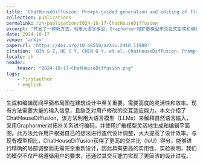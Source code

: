 ```yaml
---
title: 'ChatHouseDiffusion: Prompt-guided generation and editing of floor plans'
collection: publications
permalink: /zh/publication/2024-10-17-ChatHouseDiffusion
excerpt: '开发了一种新方法，利用大语言模型、Graphormer和扩散模型来交互式生成和编辑房间平面布局图。'
date: 2024-10-17
venue: 'arXiv'
paperurl: 'https://doi.org/10.48550/arXiv.2410.11908'
citation: 'QIN S Z, HE C Y, CHEN Q Y, et al. ChatHouseDiffusion: Prompt-guided generation and editing of floor plans[A/OL]. arXiv, 2024[2024-10-17]. http://arxiv.org/abs/2410.11908. DOI:10.48550/arXiv.2410.11908.'
locale: zh
header:
    teaser: "2024-10-17-ChatHouseDiffusion.png"
tags: 
    - firstauthor
    - english
---
```


生成和编辑房间平面布局图在建筑设计中至关重要，需要高度的灵活性和效率。现有方法需要大量的输入信息，且缺乏对用户修改的交互适应能力。本文介绍了ChatHouseDiffusion，该方法利用大语言模型（LLMs）来解释自然语言输入，采用Graphormer对拓扑关系进行编码，并使用扩散模型灵活地生成和编辑平面图。此方法允许用户根据自己的想法进行迭代设计调整，大大提高了设计效率。与现有模型相比，ChatHouseDiffusion获得了更高的交并比（IoU）得分，能够进行精确的局部调整而无需完全重新设计，因此具有更高的实用性。实验表明，我们的模型不仅严格遵循用户的要求，还通过其交互能力实现了更简洁的设计过程。